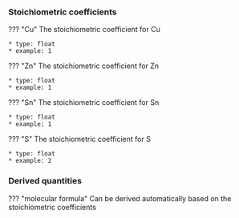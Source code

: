 ### Stoichiometric coefficients
??? "Cu"
    The stoichiometric coefficient for Cu

    * type: float
    * example: 1

??? "Zn"
    The stoichiometric coefficient for Zn

    * type: float
    * example: 1

??? "Sn"
    The stoichiometric coefficient for Sn

    * type: float
    * example: 1

??? "S"
    The stoichiometric coefficient for S

    * type: float
    * example: 2

### Derived quantities
??? "molecular formula"
    Can be derived automatically based on the stoichiometric coefficients